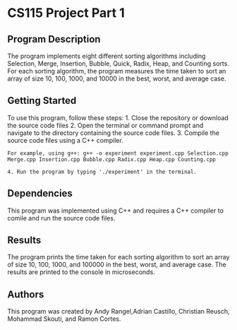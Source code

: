 CS115 Project Part 1
====================

Program Description
--------------------

The program implements eight different sorting algorithms including Selection, Merge, Insertion, Bubble, Quick, Radix, Heap, and Counting sorts.  For each sorting algorithm, the program measures the time taken to sort an array of size 10, 100, 1000, and 10000 in the best, worst, and average case.

Getting Started
--------------------

To use this program, follow these steps:
    1. Close the repository or download the source code files
    2. Open the terminal or command prompt and navigate to the directory containing the source code files.
    3. Compile the source code files using a C++ compiler.  
    
    For example, using g++: g++ -o experiment experiment.cpp Selection.cpp Merge.cpp Insertion.cpp Bubble.cpp Radix.cpp Heap.cpp Counting.cpp

    4. Run the program by typing './experiment' in the terminal.

Dependencies
--------------------

This program was implemented using C++ and requires a C++ compiler to comile and run the source code files.

Results
--------------------

The program prints the time taken for each sorting algorithm to sort an array of size 10, 100, 1000, and 100000 in the best, worst, and average case.  The results are printed to the console in microseconds.

Authors
--------------------

This program was created by Andy Rangel,Adrian Castillo, Christian Reusch, Mohammad Skouti, and Ramon Cortes.
